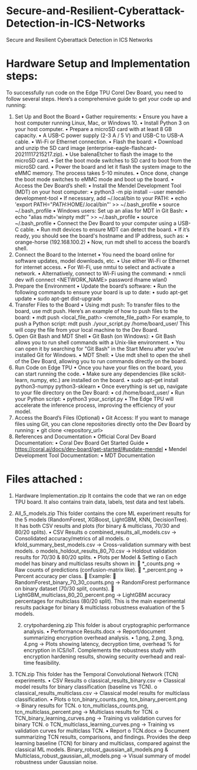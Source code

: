 # Secure-and-Resilient-Cyberattack-Detection-in-ICS-Networks
Secure and Resilient Cyberattack Detection in ICS Networks


Hardware Setup and Implementation steps:
===============================================================
To successfully run code on the Edge TPU Corel Dev Board, you need to follow several steps. Here’s a comprehensive guide to get your code up and running:
1. Set Up and Boot the Board
      •	Gather requirements:
                  •	Ensure you have a host computer running Linux, Mac, or Windows 10.
                  •	Install Python 3 on your host computer.
                  •	Prepare a microSD card with at least 8 GB capacity.
                  •	A USB-C power supply (2-3 A / 5 V) and USB-C to USB-A cable.
                  •	Wi-Fi or Ethernet connection.
      •	Flash the board:
                  •	Download and unzip the SD card image (enterprise-eagle-flashcard-20211117215217.zip).
                  •	Use balenaEtcher to flash the image to the microSD card.
                  •	Set the boot mode switches to SD card to boot from the microSD card.
                  •	Power the board and let it flash the system image to the eMMC memory. The process takes 5-10 minutes.
                  •	Once done, change the boot mode switches to eMMC mode and boot up the board.
      •	Access the Dev Board’s shell:
                  •	Install the Mendel Development Tool (MDT) on your host computer:
                  •	python3 -m pip install --user mendel-development-tool
                  •	If necessary, add ~/.local/bin to your PATH:
                  •	echo 'export PATH="$PATH:$HOME/.local/bin"' >> ~/.bash_profile
                  •	source ~/.bash_profile
                  •	Windows users: Set up an alias for MDT in Git Bash:
                  •	echo "alias mdt='winpty mdt'" >> ~/.bash_profile
                  •	source ~/.bash_profile
                  •	Connect the Dev Board to your computer using a USB-C cable.
                  •	Run mdt devices to ensure MDT can detect the board.
                  •	If it’s ready, you should see the board's hostname and IP address, such as:
                  •	orange-horse        (192.168.100.2)
                  •	Now, run mdt shell to access the board’s shell.
2. Connect the Board to the Internet
       •	You need the board online for software updates, model downloads, etc.
        •	Use either Wi-Fi or Ethernet for internet access.
                    •	For Wi-Fi, use nmtui to select and activate a network.
                     •	Alternatively, connect to Wi-Fi using the command:
                    •	nmcli dev wifi connect <NETWORK_NAME> password <PASSWORD> ifname wlan0
3. Prepare the Environment
       •	Update the board’s software:
                    •	Run the following commands to ensure your board is up to date:
                    •	sudo apt-get update
                    •	sudo apt-get dist-upgrade
4. Transfer Files to the Board
        •	Using mdt push: To transfer files to the board, use mdt push. Here’s an example of how to push files to the board:
        •	mdt push <local_file_path> <remote_file_path>
              For example, to push a Python script:
              mdt push ./your_script.py /home/board_user/
              This will copy the file from your local machine to the Dev Board.
5. Open Git Bash and MDT Shell
    •	Git Bash (on Windows):
                •	Git Bash allows you to run shell commands with a Unix-like environment.
                •	You can open it by searching for "Git Bash" in the Start Menu after you’ve installed Git for Windows.
      •	MDT Shell:
                •	Use mdt shell to open the shell of the Dev Board, allowing you to run commands directly on the board.
6. Run Code on Edge TPU
           •	Once you have your files on the board, you can start running the code.
          •	Make sure any dependencies (like scikit-learn, numpy, etc.) are installed on the board.
          •	sudo apt-get install python3-numpy python3-sklearn
          •	Once everything is set up, navigate to your file directory on the Dev Board:
          •	cd /home/board_user/
           •	Run your Python script:
          •	python3 your_script.py
        •	The Edge TPU will accelerate the inference process, improving the efficiency of your model.
7. Access the Board’s Files (Optional)
            •	Git Access: If you want to manage files using Git, you can clone repositories directly onto the Dev Board by running:
            •	git clone <repository_url>
8. References and Documentation
            •	Official Coral Dev Board Documentation:
             •	Coral Dev Board Get Started Guide
            •	https://coral.ai/docs/dev-board/get-started/#update-mendel
            •	Mendel Development Tool Documentation:
            •	MDT Documentation


Files attached :
=============================================================================================================
1. Hardware Implementation.zip
                  It contains the code that we ran on edge TPU board. It also contains train data, labels, test data and test labels.
1. All_5_models.zip
                  This folder contains the core ML experiment results for the 5 models (RandomForest, XGBoost, LightGBM, KNN, DecisionTree).
                  It has both CSV results and plots (for binary & multiclass, 70/30 and 80/20 splits).
                  •	CSV Results
                              o	combined_results_all_models.csv → Consolidated accuracy/metrics of all models.
                              o	kfold_summary_best_models.csv → Cross-validation summary with best models.
                              o	models_holdout_results_80_70.csv → Holdout validation results for 70/30 & 80/20 splits.
                   •	Plots per Model & Setting
                                    o	Each model has binary and multiclass results shown in:
                                    	*_counts.png → Raw counts of predictions (confusion-matrix like).
                                    	*_percent.png → Percent accuracy per class.
                                    	Example:
                                    	RandomForest_binary_70_30_counts.png → RandomForest performance on binary dataset (70/30 split, counts).
                                    	LightGBM_multiclass_80_20_percent.png → LightGBM accuracy percentages for multiclass (80/20 split).
                                     This is the main experimental results package for binary & multiclass robustness evaluation of the 5 models.

   2. crytpohardening.zip
                                  This folder is about cryptographic performance analysis.
                                  •	Performance Results.docx → Report/document summarizing encryption overhead analysis.
                                  •	1.png, 2.png, 3.png, 4.png → Plots showing latency, decryption time, overhead % for encryption in ICS/IoT.
                                   Complements the robustness study with encryption hardening results, showing security overhead and real-time feasibility.
3. TCN.zip
                                    This folder has the Temporal Convolutional Network (TCN) experiments.
                                    •	CSV Results
                                    o	classical_results_binary.csv → Classical model results for binary classification (baseline vs TCN).
                                    o	classical_results_multiclass.csv → Classical model results for multiclass classification.
                                    •	Plots
                                    o	tcn_binary_counts.png, tcn_binary_percent.png → Binary results for TCN.
                                    o	tcn_multiclass_counts.png, tcn_multiclass_percent.png → Multiclass results for TCN.
                                    o	TCN_binary_learning_curves.png → Training vs validation curves for binary TCN.
                                    o	TCN_multiclass_learning_curves.png → Training vs validation curves for multiclass TCN.
                                    •	Report
                                    o	TCN.docx → Document summarizing TCN results, comparisons, and findings.
                                    Provides the deep learning baseline (TCN) for binary and multiclass, compared against the classical ML models.
                                    Binary_robust_gaussian_all_models.png & Multiclass_robust_gaussian_all_models.png → Visual summary of model robustness under Gaussian noise.
